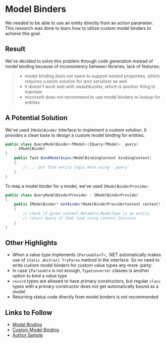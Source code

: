 # Model Binders

We needed to be able to use an entity directly from an action parameter. This
research was done to learn how to utilize custom model binders to achieve this
goal.

## Result

We've decided to solve this problem through code generation instead of model
binding because of inconsistency between libraries, lack of features;

> - model binding does not seem to support nested properties, which requires
>   custom solution for json serializer as well
> - it doesn't work well with swashbuckle, which is another thing to maintain
> - microsoft does not recommend to use model binders to lookup for entities

## A Potential Solution

We've used `IModelBinder` interface to implement a custom solution. It provides
a clean base to design a custom model binding for entities.

```csharp
public class QueryModelBinder<TModel>(IQuery<TModel> _query)
    : IModelBinder
{
    public Task BindModelAsync(ModelBindingContext bindingContext)
    {
        // ... put find entity logic here using `_query`
    }
}
```

To map a model binder for a model, we've used `IModelBinderProvider`.

```csharp
public class QueryModelBinderProvider : IModelBinderProvider
{
    public IModelBinder? GetBinder(ModelBinderProviderContext context)
    {
        // check if given context.Metadata.ModelType is an entity
        // return query of that type using context.Services
    }
}
```

## Other Highlights

- When a value type implements `IParseable<T>`, .NET automatically makes use of
  `static abstract TryParse` method in the interface. So no need to write custom
  model binders for custom value types any more :party:
- In case `IParseable` is not enough, `TypeConverter` classes is another option
  to bind a value type
- `record` types are allowed to have primary constructors, but regular `class`
  types with a primary constructor does not get automatically bound as a model
- Returning status code directly from model binders is not recommended

## Links to Follow

- [Model Binding][]
- [Custom Model Binding][]
- [Author Sample][]

[Model Binding]: https://learn.microsoft.com/en-us/aspnet/core/mvc/models/model-binding?view=aspnetcore-8.0
[Custom Model Binding]: https://learn.microsoft.com/en-us/aspnet/core/mvc/advanced/custom-model-binding?view=aspnetcore-8.0
[Author Sample]: https://learn.microsoft.com/en-us/aspnet/core/mvc/advanced/custom-model-binding?view=aspnetcore-8.0#custom-model-binder-sample

